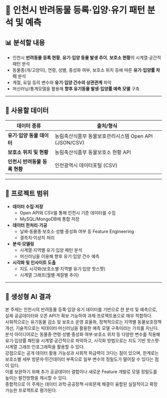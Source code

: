# 🐾 인천시 반려동물 등록·입양·유기 패턴 분석 및 예측

## 📊 분석할 내용
- 인천시 **반려동물 등록 현황**, **유기·입양 동물 발생 추이**, **보호소 현황**의 시계열·공간적 패턴 분석  
- 동물종(개/고양이), 연령, 성별, 중성화 여부, 보호소 위치 등에 따른 **유기·입양률 차이** 분석  
- 계절, 요일 등의 변수와 **유기·입양 건수의 상관관계** 파악  
- 머신러닝/통계모델을 활용해 **향후 유기동물 발생·입양률 예측 모델** 구축  

---

## 📂 사용할 데이터
| 데이터 종류 | 출처/형식 |
|---|---|
| **유기·입양 동물 데이터** | 농림축산식품부 동물보호관리시스템 Open API (JSON/CSV) |
| **보호소 위치 및 현황** | 농림축산식품부 동물보호소 현황 API |
| **인천시 반려동물 등록 현황** | 인천광역시 데이터포털 (CSV) |

---

## 📌 프로젝트 범위
- **데이터 수집·저장**  
  - Open API와 CSV를 통해 인천시 기준 데이터를 수집  
  - MySQL/MongoDB에 통합 저장  
- **데이터 전처리·가공**  
  - 날짜·동물종·보호소·성별·중성화 여부 등 Feature Engineering  
  - 결측치·이상치 처리  
- **분석·모델링**  
  - 시계열·지역별 유기·입양 패턴 분석  
  - 머신러닝을 이용해 향후 유기·입양 건수 예측  
- **시각화 및 인사이트 도출**  
  - 지도 시각화(보호소별·지역별 유기·입양 핫스팟)  
  - 시계열 그래프(월별·계절별 추이)

---

## 🤖 생성형 AI 결과
본 주제는 인천시의 반려동물 등록·입양·유기 데이터를 기반으로 한 분석 및 예측으로, 실제 공공데이터와 오픈 API가 확보 가능하여 과제·프로젝트용으로 매우 적합하다.  
사회적으로는 유기동물 감소 및 보호소 운영 효율화, 정책적으로는 지역별 동물보호정책 개선, 기술적으로는 빅데이터·머신러닝을 활용한 예측 모델 구축이라는 가치를 지닌다.  
분석 아이디어로는 동물종·연령·성별·중성화 여부·보호소 위치 등 다양한 변수를 적용해 유기·입양률 패턴을 시계열·공간적으로 파악하고, 시각화 방법으로는 지도 기반 핫스팟·시계열 그래프·인포그래픽을 활용할 수 있다.  
강점으로는 공개 데이터 활용 가능성과 사회적 파급력이 크다는 점이 있으며, 한계로는 보호소별 세부 방문자·민간데이터 부족으로 일부 변수의 정밀도가 떨어질 수 있다는 점이 있다.  
이를 보완하기 위해 추가 공공데이터 결합이나 새로운 Feature 개발로 모델 정밀도를 높이는 발전방향을 제시할 수 있다.  
종합적으로 이 주제는 데이터 과학·공공정책·사회문제 해결이 융합된 실질적이고 확장 가능한 프로젝트로 평가된다.

